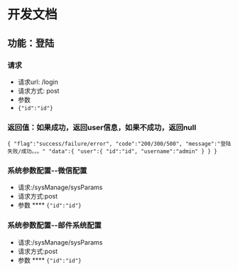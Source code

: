 # 开发文档
## 功能：登陆
### 请求
* 请求url: /login
* 请求方式: post
* 参数
* `{"id":"id"}`
### 返回值：如果成功，返回user信息，如果不成功，返回null
 `{
   "flag":"success/failure/error",
   "code":"200/300/500",
   "message":"登陆失败/成功。。。"
   "data":{
    "user":{
       "id":"id",
       "username":"admin"
      }
   }
}`

### 系统参数配置--微信配置
* 请求:/sysManage/sysParams
* 请求方式:post
* 参数
**** `{"id":"id"}`

### 系统参数配置--邮件系统配置
* 请求:/sysManage/sysParams
* 请求方式:post
* 参数
**** `{"id":"id"}`